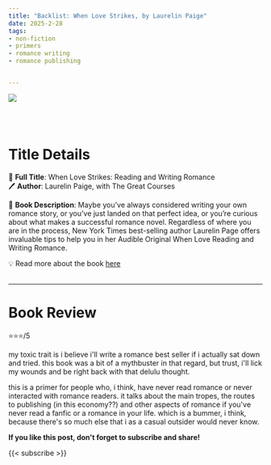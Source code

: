 ```yaml
---
title: "Backlist: When Love Strikes, by Laurelin Paige"
date: 2025-2-28
tags: 
- non-fiction
- primers
- romance writing
- romance publishing


---
```


![](https://m.media-amazon.com/images/I/41M7Xs9bXdL._SL500_.jpg)

<br>
<br>

# Title Details

📕 **Full Title**: When Love Strikes: Reading and Writing Romance
\
🖊 **Author**: Laurelin Paige, with The Great Courses

🔎 **Book Description**: Maybe you’ve always considered writing your own romance story, or you’ve just landed on that perfect idea, or you’re curious about what makes a successful romance novel. Regardless of where you are in the process, New York Times best-selling author Laurelin Page offers invaluable tips to help you in her Audible Original When Love Reading and Writing Romance.


💡️ Read more about the book [here](https://www.audible.com/pd/When-Love-Strikes-Reading-and-Writing-Romance-Audiobook/B0CT441R7K?eac_link=7xPE2ZcpLhGA&ref=web_search_eac_asin_1&eac_selected_type=asin&eac_selected=B0CT441R7K&qid=YqZAz6d2yl&eac_id=131-6690179-5275111_YqZAz6d2yl&sr=1-1)
<br>
<br>

---

# Book Review

⭐⭐⭐/5

my toxic trait is i believe i'll write a romance best seller if i actually sat down and tried. this book was a bit of a mythbuster in that regard, but trust, i'll lick my wounds and be right back with that delulu thought.

this is a primer for people who, i think, have never read romance or never interacted with romance readers. it talks about the main tropes, the routes to publishing (in this economy??) and other aspects of romance if you've never read a fanfic or a romance in your life. which is a bummer, i think, because there's so much else that i as a casual outsider would never know.

**If you like this post, don't forget to subscribe and share!**

{{< subscribe >}}
